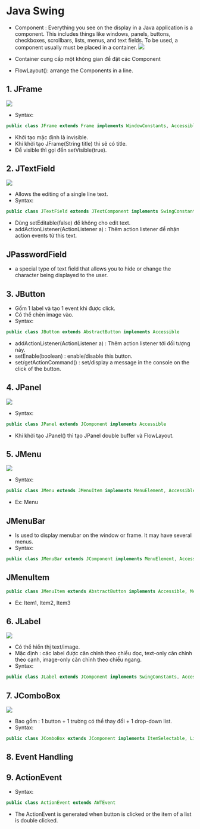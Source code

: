# Java Swing
- Component : Everything you see on the display in a Java application is a component. This includes things like windows, panels, buttons, checkboxes, scrollbars, lists, menus, and text fields. To be used, a component usually must be placed in a container.
![](https://static.javatpoint.com/images/swinghierarchy.jpg)

- Container cung cấp một không gian để đặt các Component

- FlowLayout(): arrange the Components in a line.
## 1. JFrame
![](https://www3.ntu.edu.sg/home/ehchua/programming/java/images/AWT_ContainerComponent.png)

- Syntax:
```java
public class JFrame extends Frame implements WindowConstants, Accessible, RootPaneContainer
```
- Khởi tạo mặc định là invisible.
- Khi khởi tạo JFrame(String title) thì sẽ có title.
- Để visible thì gọi đến setVisible(true).

## 2. JTextField
![](https://media.geeksforgeeks.org/wp-content/uploads/151.png)

- Allows the editing of a single line text.
- Syntax:
```java
public class JTextField extends JTextComponent implements SwingConstants  
```
- Dùng setEditable(false) để không cho edit text.
- addActionListener(ActionListener a) : Thêm action listener để nhận action events từ this text.

## JPasswordField
- a special type of text field that allows you to hide or change the character being displayed to the user.

## 3. JButton
- Gồm 1 label và tạo 1 event khi được click.
- Có thể chèn image vào.
- Syntax:
```java
public class JButton extends AbstractButton implements Accessible  
```
- addActionListener(ActionListener a) : Thêm action listener tới đối tượng này.
- setEnable(boolean) : enable/disable this button.
- set/getActionCommand() : set/display a message in the console on the click of the button.
## 4. JPanel
![](https://static.javatpoint.com/java/swing/images/java-jpanel1.png)

- Syntax:
```java
public class JPanel extends JComponent implements Accessible
```
- Khi khởi tạo JPanel() thì tạo JPanel double buffer và FlowLayout.

## 5. JMenu
![](https://static.javatpoint.com/java/swing/images/java-jmenuitem-and-jmenu1.png)

- Syntax:
```java
public class JMenu extends JMenuItem implements MenuElement, Accessible  
```
- Ex: Menu

## JMenuBar
- Is used to display menubar on the window or frame. It may have several menus.
- Syntax:
```java
public class JMenuBar extends JComponent implements MenuElement, Accessible  
```
## JMenuItem
```java
public class JMenuItem extends AbstractButton implements Accessible, MenuElement  
```
- Ex: Item1, Item2, Item3

## 6. JLabel
![](https://static.javatpoint.com/java/swing/images/java-jlabel1.png)

- Có thể hiển thị text/image.
- Mặc định : các label được căn chỉnh theo chiều dọc, text-only căn chỉnh theo cạnh, image-only căn chỉnh theo chiều ngang.
- Syntax:
```java
public class JLabel extends JComponent implements SwingConstants, Accessible  
```
## 7. JComboBox
![](https://static.javatpoint.com/java/swing/images/java-jcombobox1.png)

- Bao gồm : 1 button + 1 trường có thể thay đổi + 1 drop-down list.
- Syntax:
```java
public class JComboBox extends JComponent implements ItemSelectable, ListDataListener, ActionListener, Accessible
```
## 8. Event Handling

## 9. ActionEvent
- Syntax:
```java
public class ActionEvent extends AWTEvent
```
- The ActionEvent is generated when button is clicked or the item of a list is double clicked.


